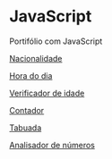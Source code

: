 # JavaScript
Portifólio com JavaScript

<a href="https://anselmoalegria.github.io/JavaScript/Exercicios/Ex001/ex001.html" target="_blank">Nacionalidade

<a href="https://anselmoalegria.github.io/JavaScript/Exercicios/Ex002/ex002.html">Hora do dia

<a href="https://anselmoalegria.github.io/JavaScript/Exercicios/Ex003/modelo.html">Verificador de idade

<a href="https://anselmoalegria.github.io/JavaScript/Exercicios/Ex004/contador.html">Contador

<a href="https://anselmoalegria.github.io/JavaScript/Exercicios/Ex005/tabuada.html">Tabuada
  
<a href="https://anselmoalegria.github.io/JavaScript/Exercicios/Ex006/analisador.html">Analisador de números


